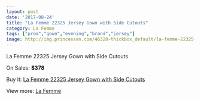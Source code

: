 ```yaml
---
layout: post
date: '2017-08-24'
title: "La Femme 22325 Jersey Gown with Side Cutouts"
category: La Femme
tags: ["prom","gown","evening","brand","jersey"]
image: http://img.princessan.com/46328-thickbox_default/la-femme-22325-jersey-gown-with-side-cutouts.jpg
---
```

La Femme 22325 Jersey Gown with Side Cutouts

On Sales: **$378**
<a href="https://www.princessan.com/en/la-femme/21218-la-femme-22325-jersey-gown-with-side-cutouts.html"><amp-img layout="responsive" width="600" height="600" src="//img.princessan.com/46328-thickbox_default/la-femme-22325-jersey-gown-with-side-cutouts.jpg" alt="La Femme 22325 Jersey Gown with Side Cutouts 0" /></a>
<a href="https://www.princessan.com/en/la-femme/21218-la-femme-22325-jersey-gown-with-side-cutouts.html"><amp-img layout="responsive" width="600" height="600" src="//img.princessan.com/46332-thickbox_default/la-femme-22325-jersey-gown-with-side-cutouts.jpg" alt="La Femme 22325 Jersey Gown with Side Cutouts 1" /></a>
<a href="https://www.princessan.com/en/la-femme/21218-la-femme-22325-jersey-gown-with-side-cutouts.html"><amp-img layout="responsive" width="600" height="600" src="//img.princessan.com/46331-thickbox_default/la-femme-22325-jersey-gown-with-side-cutouts.jpg" alt="La Femme 22325 Jersey Gown with Side Cutouts 2" /></a>
<a href="https://www.princessan.com/en/la-femme/21218-la-femme-22325-jersey-gown-with-side-cutouts.html"><amp-img layout="responsive" width="600" height="600" src="//img.princessan.com/46330-thickbox_default/la-femme-22325-jersey-gown-with-side-cutouts.jpg" alt="La Femme 22325 Jersey Gown with Side Cutouts 3" /></a>
<a href="https://www.princessan.com/en/la-femme/21218-la-femme-22325-jersey-gown-with-side-cutouts.html"><amp-img layout="responsive" width="600" height="600" src="//img.princessan.com/46329-thickbox_default/la-femme-22325-jersey-gown-with-side-cutouts.jpg" alt="La Femme 22325 Jersey Gown with Side Cutouts 4" /></a>

Buy it: [La Femme 22325 Jersey Gown with Side Cutouts](https://www.princessan.com/en/la-femme/21218-la-femme-22325-jersey-gown-with-side-cutouts.html "La Femme 22325 Jersey Gown with Side Cutouts")

View more: [La Femme](https://www.princessan.com/en/28-la-femme "La Femme")